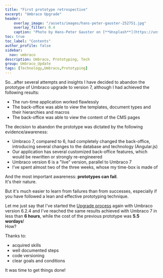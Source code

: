 ```yaml
---
title: "First prototype retrospective"
excerpt: "Umbraco Upgrade"
header:
    overlay_image: "/assets/images/hans-peter-gauster-252751.jpg"
    overlay_filter: 0.4
    caption: "Photo by Hans-Peter Gauster on [**Unsplash**](https://unsplash.com/photos/3y1zF4hIPCg)"
toc: true
toc_label: "Contents"
author_profile: false
sidebar:
  nav: umbraco
description: Umbraco, Prototyping, Tech
group: Umbraco_Update
tags: [Technology,Umbraco,Prototyping]
---
```


So...after several attempts and insights I have decided to abandon the prototype of Umbraco upgrade to version 7, although I had achieved the following results:

- The run-time application worked flawlessly
- The back-office was able to view the templates, document types and their hierarchies and macros
- The back-office was able to view the content of the CMS pages

The decision to abandon the prototype was dictated by the following evidence/awareness:

- Umbraco 7, compared to 6, had completely changed the back-office, introducing several changes to the database and technology (Angular.js)
- Our application has several customized back-office features, which would be rewritten or strongly re-engineered 
- Umbraco version 6 is a "live" version, parallel to Umbraco 7
- I've spent almost two of the three weeks, whose my time-box is made of

And the most important awareness: **prototypes can fail**. <br/>
It's their nature.

But it's much easier to learn from failures than from successes, especially if you have followed a lean and effective prototyping technique. 

Let me just say that I've started the <a href="/2014/12/02/umbup-process/" target="_blank">Upgrade process</a> again with Umbraco version 6.2.4 and I've reached the same results achieved with Umbraco 7 in less than **6 hours**, while the cost of the previous prototype was **5.5 wordays**!<br/>
How?

Thanks to:

- acquired skills
- well documented steps
- code versioning
- clear goals and conditions

It was time to get things done!
